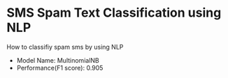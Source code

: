 # SMS Spam Text Classification using NLP

How to classifiy spam sms by using NLP


- Model Name: MultinomialNB
- Performance(F1 score): 0.905


